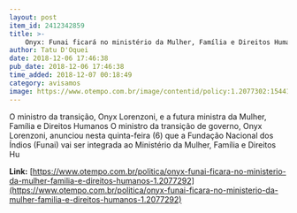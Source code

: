 ```yaml
---
layout: post
item_id: 2412342859
title: >-
    Onyx: Funai ficará no ministério da Mulher, Família e Direitos Humanos
author: Tatu D'Oquei
date: 2018-12-06 17:46:38
pub_date: 2018-12-06 17:46:38
time_added: 2018-12-07 00:18:49
category: avisamos
image: https://www.otempo.com.br/image/contentid/policy:1.2077302:1544125077/000_1BE47X.jpg?f=3x2&w=620&$p$f$w=6f8fafa
---
```


O ministro da transição, Onyx Lorenzoni, e a futura ministra da Mulher, Família e Direitos Humanos O ministro da transição de governo, Onyx Lorenzoni, anunciou nesta quinta-feira (6) que a Fundação Nacional dos Índios (Funai) vai ser integrada ao Ministério da Mulher, Família e Direitos Hu

**Link:** [https://www.otempo.com.br/politica/onyx-funai-ficara-no-ministerio-da-mulher-familia-e-direitos-humanos-1.2077292](https://www.otempo.com.br/politica/onyx-funai-ficara-no-ministerio-da-mulher-familia-e-direitos-humanos-1.2077292)

